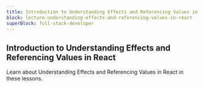 ```yaml
---
title: Introduction to Understanding Effects and Referencing Values in React
block: lecture-understanding-effects-and-referencing-values-in-react
superBlock: full-stack-developer
---
```


## Introduction to Understanding Effects and Referencing Values in React

Learn about Understanding Effects and Referencing Values in React in these lessons.
